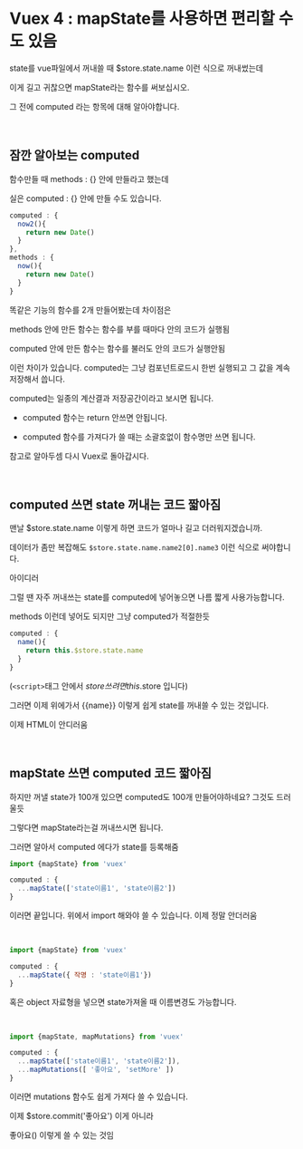 # Vuex 4 : mapState를 사용하면 편리할 수도 있음

state를 vue파일에서 꺼내쓸 때 $store.state.name 이런 식으로 꺼내썼는데

이게 길고 귀찮으면 mapState라는 함수를 써보십시오.

그 전에 computed 라는 항목에 대해 알아야합니다. 

<br/>

## 잠깐 알아보는 computed

함수만들 때 methods : {} 안에 만들라고 했는데

실은 computed : {} 안에 만들 수도 있습니다. 

```js
computed : {
  now2(){
    return new Date()
  }
}, 
methods : {
  now(){
    return new Date()
  }
}
```
똑같은 기능의 함수를 2개 만들어봤는데 차이점은

methods 안에 만든 함수는 함수를 부를 때마다 안의 코드가 실행됨

computed 안에 만든 함수는 함수를 불러도 안의 코드가 실행안됨

이런 차이가 있습니다. computed는 그냥 컴포넌트로드시 한번 실행되고 그 값을 계속 저장해서 씁니다.

computed는 일종의 계산결과 저장공간이라고 보시면 됩니다. 

 

- computed 함수는 return 안쓰면 안됩니다.

- computed 함수를 가져다가 쓸 때는 소괄호없이 함수명만 쓰면 됩니다.

참고로 알아두셈 다시 Vuex로 돌아갑시다. 

<br/>

## computed 쓰면 state 꺼내는 코드 짧아짐

맨날 $store.state.name 이렇게 하면 코드가 얼마나 길고 더러워지겠습니까.

데이터가 좀만 복잡해도 `$store.state.name.name2[0].name3` 이런 식으로 써야합니다. 

아이디러 

그럴 땐 자주 꺼내쓰는 state를 computed에 넣어놓으면 나름 짧게 사용가능합니다. 

methods 이런데 넣어도 되지만 그냥 computed가 적절한듯 

```js
computed : {
  name(){
    return this.$store.state.name
  }
}
```
(`<script>`태그 안에서 $store쓰려면 this.$store 입니다)

그러면 이제 위에가서 {{name}} 이렇게 쉽게 state를 꺼내쓸 수 있는 것입니다. 

이제 HTML이 안디러움 

<br/>

## mapState 쓰면 computed 코드 짧아짐

하지만 꺼낼 state가 100개 있으면 computed도 100개 만들어야하네요? 그것도 드러울듯

그렇다면 mapState라는걸 꺼내쓰시면 됩니다. 

그러면 알아서 computed 에다가 state를 등록해줌

```js
import {mapState} from 'vuex'

computed : {
  ...mapState(['state이름1', 'state이름2'])
}
```
이러면 끝입니다. 위에서 import 해와야 쓸 수 있습니다. 이제 정말 안더러움 

<br/>

```js
import {mapState} from 'vuex'

computed : {
  ...mapState({ 작명 : 'state이름1'})
}
```
혹은 object 자료형을 넣으면 state가져올 때 이름변경도 가능합니다.

<br/>

```js
import {mapState, mapMutations} from 'vuex'

computed : {
  ...mapState(['state이름1', 'state이름2']),
  ...mapMutations([ '좋아요', 'setMore' ])
}
```
이러면 mutations 함수도 쉽게 가져다 쓸 수 있습니다.

이제 $store.commit('좋아요') 이게 아니라

좋아요() 이렇게 쓸 수 있는 것임 